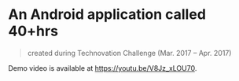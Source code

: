 # An Android application called 40+hrs

>created during Technovation Challenge (Mar. 2017 – Apr. 2017)

Demo video is available at https://youtu.be/V8Jz_xLOU70.
